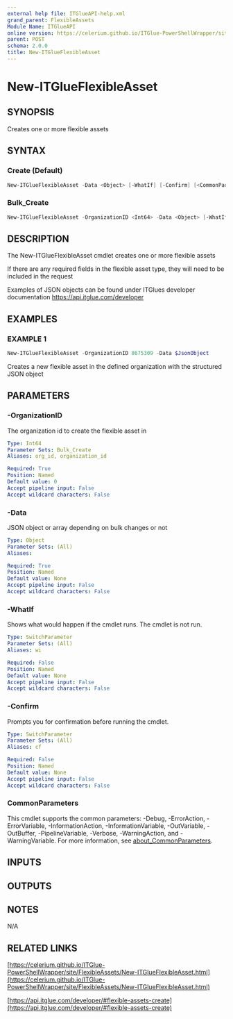 ```yaml
---
external help file: ITGlueAPI-help.xml
grand_parent: FlexibleAssets
Module Name: ITGlueAPI
online version: https://celerium.github.io/ITGlue-PowerShellWrapper/site/FlexibleAssets/New-ITGlueFlexibleAsset.html
parent: POST
schema: 2.0.0
title: New-ITGlueFlexibleAsset
---
```


# New-ITGlueFlexibleAsset

## SYNOPSIS
Creates one or more flexible assets

## SYNTAX

### Create (Default)
```powershell
New-ITGlueFlexibleAsset -Data <Object> [-WhatIf] [-Confirm] [<CommonParameters>]
```

### Bulk_Create
```powershell
New-ITGlueFlexibleAsset -OrganizationID <Int64> -Data <Object> [-WhatIf] [-Confirm] [<CommonParameters>]
```

## DESCRIPTION
The New-ITGlueFlexibleAsset cmdlet creates one or more
flexible assets

If there are any required fields in the flexible asset type,
they will need to be included in the request

Examples of JSON objects can be found under ITGlues developer documentation
    https://api.itglue.com/developer

## EXAMPLES

### EXAMPLE 1
```powershell
New-ITGlueFlexibleAsset -OrganizationID 8675309 -Data $JsonObject
```

Creates a new flexible asset in the defined organization with the structured
JSON object

## PARAMETERS

### -OrganizationID
The organization id to create the flexible asset in

```yaml
Type: Int64
Parameter Sets: Bulk_Create
Aliases: org_id, organization_id

Required: True
Position: Named
Default value: 0
Accept pipeline input: False
Accept wildcard characters: False
```

### -Data
JSON object or array depending on bulk changes or not

```yaml
Type: Object
Parameter Sets: (All)
Aliases:

Required: True
Position: Named
Default value: None
Accept pipeline input: False
Accept wildcard characters: False
```

### -WhatIf
Shows what would happen if the cmdlet runs.
The cmdlet is not run.

```yaml
Type: SwitchParameter
Parameter Sets: (All)
Aliases: wi

Required: False
Position: Named
Default value: None
Accept pipeline input: False
Accept wildcard characters: False
```

### -Confirm
Prompts you for confirmation before running the cmdlet.

```yaml
Type: SwitchParameter
Parameter Sets: (All)
Aliases: cf

Required: False
Position: Named
Default value: None
Accept pipeline input: False
Accept wildcard characters: False
```

### CommonParameters
This cmdlet supports the common parameters: -Debug, -ErrorAction, -ErrorVariable, -InformationAction, -InformationVariable, -OutVariable, -OutBuffer, -PipelineVariable, -Verbose, -WarningAction, and -WarningVariable. For more information, see [about_CommonParameters](http://go.microsoft.com/fwlink/?LinkID=113216).

## INPUTS

## OUTPUTS

## NOTES
N/A

## RELATED LINKS

[https://celerium.github.io/ITGlue-PowerShellWrapper/site/FlexibleAssets/New-ITGlueFlexibleAsset.html](https://celerium.github.io/ITGlue-PowerShellWrapper/site/FlexibleAssets/New-ITGlueFlexibleAsset.html)

[https://api.itglue.com/developer/#flexible-assets-create](https://api.itglue.com/developer/#flexible-assets-create)

